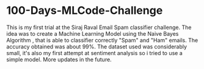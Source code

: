 # 100-Days-MLCode-Challenge

This is my first trial at the Siraj Raval Email Spam classifier challenge. 
The idea was to create a Machine Learning Model using the Naive Bayes Algorithm , that is able to classifier correctly "Spam" and "Ham" emails.
The accuracy obtained was about 99%. 
The dataset used was considerably small, it's also my first attempt at sentiment analysis so i tried to use a simple model.
More updates in the future.
